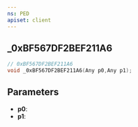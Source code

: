 ```yaml
---
ns: PED
apiset: client
---
```

## _0xBF567DF2BEF211A6

```c
// 0xBF567DF2BEF211A6
void _0xBF567DF2BEF211A6(Any p0,Any p1);
```


## Parameters
* **p0**:
* **p1**:




